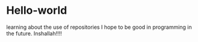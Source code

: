 # Hello-world
learning about the use of repositories
I hope to be good in programming in the future. Inshallah!!!!
